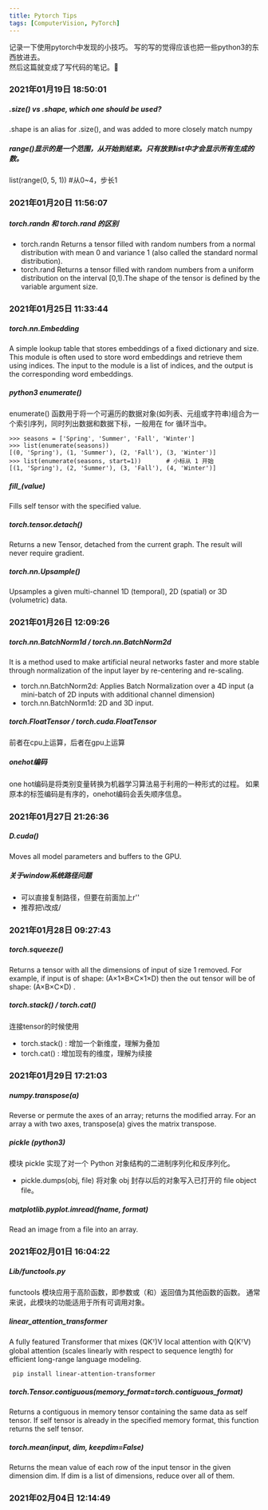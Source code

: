 ```yaml
---
title: Pytorch Tips
tags: [ComputerVision, PyTorch]
---
```


记录一下使用pytorch中发现的小技巧。
写的写的觉得应该也把一些python3的东西放进去。  
然后这篇就变成了写代码的笔记。🤦‍

### 2021年01月19日 18:50:01
##### .size() vs .shape, which one should be used?
  .shape is an alias for .size(), and was added to more closely match numpy
##### range()显示的是一个范围，从开始到结束。只有放到list中才会显示所有生成的数。
  list(range(0, 5, 1)) #从0~4，步长1

### 2021年01月20日 11:56:07
##### torch.randn 和 torch.rand 的区别
- torch.randn
  Returns a tensor filled with random numbers from a normal distribution with mean 0 and variance 1 (also called the standard normal distribution).
- torch.rand
  Returns a tensor filled with random numbers from a uniform distribution on the interval [0,1).The shape of the tensor is defined by the variable argument size.

### 2021年01月25日 11:33:44
##### torch.nn.Embedding
A simple lookup table that stores embeddings of a fixed dictionary and size.  
This module is often used to store word embeddings and retrieve them using indices. The input to the module is a list of indices, and the output is the corresponding word embeddings.
##### python3 enumerate()
enumerate() 函数用于将一个可遍历的数据对象(如列表、元组或字符串)组合为一个索引序列，同时列出数据和数据下标，一般用在 for 循环当中。
  ```
  >>> seasons = ['Spring', 'Summer', 'Fall', 'Winter']
  >>> list(enumerate(seasons))
  [(0, 'Spring'), (1, 'Summer'), (2, 'Fall'), (3, 'Winter')]
  >>> list(enumerate(seasons, start=1))       # 小标从 1 开始
  [(1, 'Spring'), (2, 'Summer'), (3, 'Fall'), (4, 'Winter')]
  ```
##### fill_(value)
Fills self tensor with the specified value.
##### torch.tensor.detach()
Returns a new Tensor, detached from the current graph.
The result will never require gradient.
##### torch.nn.Upsample()
Upsamples a given multi-channel 1D (temporal), 2D (spatial) or 3D (volumetric) data.

### 2021年01月26日 12:09:26
##### torch.nn.BatchNorm1d / torch.nn.BatchNorm2d
It is a method used to make artificial neural networks faster and more stable through normalization of the input layer by re-centering and re-scaling.
  - torch.nn.BatchNorm2d: Applies Batch Normalization over a 4D input (a mini-batch of 2D inputs with additional channel dimension)
  - torch.nn.BatchNorm1d: 2D and 3D input.
##### torch.FloatTensor / torch.cuda.FloatTensor
前者在cpu上运算，后者在gpu上运算
##### onehot编码
one hot编码是将类别变量转换为机器学习算法易于利用的一种形式的过程。
如果原本的标签编码是有序的，onehot编码会丢失顺序信息。

### 2021年01月27日 21:26:36
##### D.cuda()
Moves all model parameters and buffers to the GPU.
##### 关于window系统路径问题
  - 可以直接复制路径，但要在前面加上r''
  - 推荐把\改成/

### 2021年01月28日 09:27:43
##### torch.squeeze()
Returns a tensor with all the dimensions of input of size 1 removed.
For example, if input is of shape: (A×1×B×C×1×D) then the out tensor will be of shape: (A×B×C×D) .
##### torch.stack() / torch.cat()
连接tensor的时候使用
  - torch.stack() : 增加一个新维度，理解为叠加
  - torch.cat() : 增加现有的维度，理解为续接

### 2021年01月29日 17:21:03
##### numpy.transpose(a)
Reverse or permute the axes of an array; returns the modified array.
For an array a with two axes, transpose(a) gives the matrix transpose.
##### pickle (python3)
模块 pickle 实现了对一个 Python 对象结构的二进制序列化和反序列化。  
  - pickle.dumps(obj, file)
  将对象 obj 封存以后的对象写入已打开的 file object file。
##### matplotlib.pyplot.imread(fname, format)
Read an image from a file into an array.

### 2021年02月01日 16:04:22
##### Lib/functools.py
functools 模块应用于高阶函数，即参数或（和）返回值为其他函数的函数。 
通常来说，此模块的功能适用于所有可调用对象。
##### linear_attention_transformer
A fully featured Transformer that mixes (QKᵀ)V local attention with Q(KᵀV) global attention (scales linearly with respect to sequence length) for efficient long-range language modeling.
``` 
 pip install linear-attention-transformer
```
##### torch.Tensor.contiguous(memory_format=torch.contiguous_format)
Returns a contiguous in memory tensor containing the same data as self tensor. If self tensor is already in the specified memory format, this function returns the self tensor.
##### torch.mean(input, dim, keepdim=False)
Returns the mean value of each row of the input tensor in the given dimension dim. If dim is a list of dimensions, reduce over all of them.


### 2021年02月04日 12:14:49